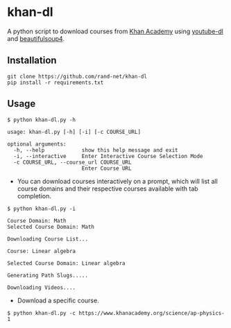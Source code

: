 # khan-dl

A python script to download courses from  [Khan Academy](https://www.khanacademy.org) using [youtube-dl](https://github.com/ytdl-org/youtube-dl) and [beautifulsoup4](https://pypi.org/project/beautifulsoup4/).

## Installation

```
git clone https://github.com/rand-net/khan-dl
pip install -r requirements.txt
```

## Usage

```
$ python khan-dl.py -h

usage: khan-dl.py [-h] [-i] [-c COURSE_URL]

optional arguments:
  -h, --help            show this help message and exit
  -i, --interactive     Enter Interactive Course Selection Mode
  -c COURSE_URL, --course_url COURSE_URL
                        Enter Course URL
```

* You can download courses interactively on a prompt, which will list all course
    domains and their respective courses available with tab completion.

```
$ python khan-dl.py -i

Course Domain: Math
Selected Course Domain: Math

Downloading Course List...

Course: Linear algebra

Selected Course Domain: Linear algebra

Generating Path Slugs.....

Downloading Videos....

```

* Download a specific course.

```
$ python khan-dl.py -c https://www.khanacademy.org/science/ap-physics-1

```
